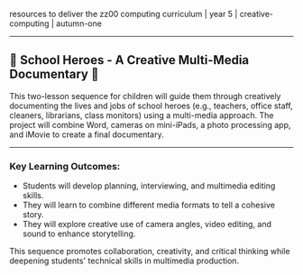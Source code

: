resources to deliver the zz00 computing curriculum | year 5 | creative-computing | autumn-one

---

## 🦸 School Heroes - A Creative Multi-Media Documentary 🦸

This two-lesson sequence for children will guide them through creatively documenting the lives and jobs of school heroes (e.g., teachers, office staff, cleaners, librarians, class monitors) using a multi-media approach. The project will combine Word, cameras on mini-iPads, a photo processing app, and iMovie to create a final documentary.

---

### **Key Learning Outcomes**:
- Students will develop planning, interviewing, and multimedia editing skills.
- They will learn to combine different media formats to tell a cohesive story.
- They will explore creative use of camera angles, video editing, and sound to enhance storytelling.

This sequence promotes collaboration, creativity, and critical thinking while deepening students' technical skills in multimedia production.
